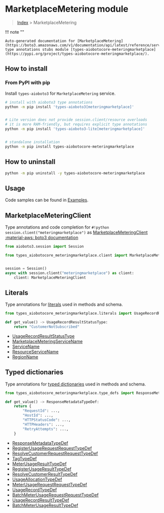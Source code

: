 # MarketplaceMetering module

> [Index](../README.md) > MarketplaceMetering


!!! note ""

    Auto-generated documentation for [MarketplaceMetering](https://boto3.amazonaws.com/v1/documentation/api/latest/reference/services/meteringmarketplace.html#MarketplaceMetering)
    type annotations stubs module [types-aiobotocore-meteringmarketplace](https://pypi.org/project/types-aiobotocore-meteringmarketplace/).

## How to install



### From PyPI with pip

Install `types-aioboto3` for `MarketplaceMetering` service.

```bash
# install with aioboto3 type annotations
python -m pip install 'types-aioboto3[meteringmarketplace]'


# Lite version does not provide session.client/resource overloads
# it is more RAM-friendly, but requires explicit type annotations
python -m pip install 'types-aioboto3-lite[meteringmarketplace]'


# standalone installation
python -m pip install types-aiobotocore-meteringmarketplace
```



## How to uninstall

```bash
python -m pip uninstall -y types-aiobotocore-meteringmarketplace
```

## Usage

Code samples can be found in [Examples](./usage.md).

## MarketplaceMeteringClient

Type annotations and code completion for  `#!python session.client("meteringmarketplace")` as [MarketplaceMeteringClient](./client.md)
[:material-aws: boto3 documentation](https://boto3.amazonaws.com/v1/documentation/api/latest/reference/services/meteringmarketplace.html#MarketplaceMetering.Client)

```python title="Usage example"
from aioboto3.session import Session

from types_aiobotocore_meteringmarketplace.client import MarketplaceMeteringClient


session = Session()
async with session.client("meteringmarketplace") as client:
    client: MarketplaceMeteringClient
```








## Literals

Type annotations for [literals](./literals.md) used in methods and schema.

```python title="Usage example"
from types_aiobotocore_meteringmarketplace.literals import UsageRecordResultStatusType

def get_value() -> UsageRecordResultStatusType:
    return "CustomerNotSubscribed"
```

- [UsageRecordResultStatusType](./literals.md#usagerecordresultstatustype)
- [MarketplaceMeteringServiceName](./literals.md#marketplacemeteringservicename)
- [ServiceName](./literals.md#servicename)
- [ResourceServiceName](./literals.md#resourceservicename)
- [RegionName](./literals.md#regionname)




## Typed dictionaries

Type annotations for [typed dictionaries](./type_defs.md) used in methods and schema.

```python title="Usage example"
from types_aiobotocore_meteringmarketplace.type_defs import ResponseMetadataTypeDef

def get_value() -> ResponseMetadataTypeDef:
    return {
        "RequestId": ...,
        "HostId": ...,
        "HTTPStatusCode": ...,
        "HTTPHeaders": ...,
        "RetryAttempts": ...,
    }
```

- [ResponseMetadataTypeDef](./type_defs.md#responsemetadatatypedef)
- [RegisterUsageRequestRequestTypeDef](./type_defs.md#registerusagerequestrequesttypedef)
- [ResolveCustomerRequestRequestTypeDef](./type_defs.md#resolvecustomerrequestrequesttypedef)
- [TagTypeDef](./type_defs.md#tagtypedef)
- [MeterUsageResultTypeDef](./type_defs.md#meterusageresulttypedef)
- [RegisterUsageResultTypeDef](./type_defs.md#registerusageresulttypedef)
- [ResolveCustomerResultTypeDef](./type_defs.md#resolvecustomerresulttypedef)
- [UsageAllocationTypeDef](./type_defs.md#usageallocationtypedef)
- [MeterUsageRequestRequestTypeDef](./type_defs.md#meterusagerequestrequesttypedef)
- [UsageRecordTypeDef](./type_defs.md#usagerecordtypedef)
- [BatchMeterUsageRequestRequestTypeDef](./type_defs.md#batchmeterusagerequestrequesttypedef)
- [UsageRecordResultTypeDef](./type_defs.md#usagerecordresulttypedef)
- [BatchMeterUsageResultTypeDef](./type_defs.md#batchmeterusageresulttypedef)

